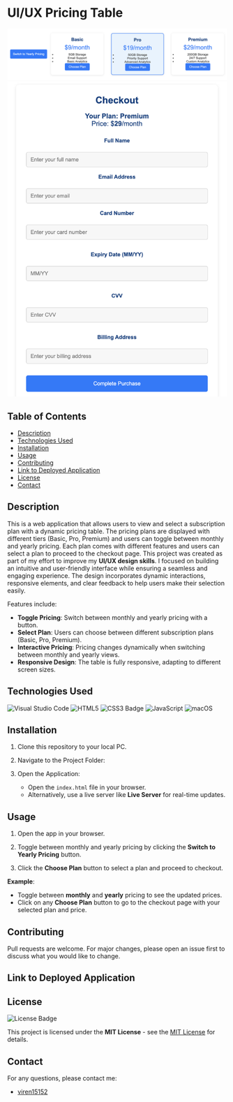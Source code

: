 # UI/UX Pricing Table 

![index.html](<assets/Screenshot 2025-01-27 at 16.23.11.png>)
![checkout.html](<assets/Screenshot 2025-01-27 at 16.23.23.png>)
## Table of Contents

* [Description](#description)
* [Technologies Used](#technologies-used)
* [Installation](#installation)
* [Usage](#usage)
* [Contributing](#contributing)
* [Link to Deployed Application](#link-to-deployed-application)
* [License](#license)
* [Contact](#contact)

## Description

This is a web application that allows users to view and select a subscription plan with a dynamic pricing table. The pricing plans are displayed with different tiers (Basic, Pro, Premium) and users can toggle between monthly and yearly pricing. Each plan comes with different features and users can select a plan to proceed to the checkout page. This project was created as part of my effort to improve my **UI/UX design skills**. I focused on building an intuitive and user-friendly interface while ensuring a seamless and engaging experience. The design incorporates dynamic interactions, responsive elements, and clear feedback to help users make their selection easily.

Features include:

- **Toggle Pricing**: Switch between monthly and yearly pricing with a button.
- **Select Plan**: Users can choose between different subscription plans (Basic, Pro, Premium).
- **Interactive Pricing**: Pricing changes dynamically when switching between monthly and yearly views.
- **Responsive Design**: The table is fully responsive, adapting to different screen sizes.

## Technologies Used

![Visual Studio Code](https://img.shields.io/badge/Visual%20Studio%20Code-0078d7.svg?style=for-the-badge&logo=visual-studio-code&logoColor=white)
![HTML5](https://img.shields.io/badge/HTML5-E34F26?style=for-the-badge&logo=html5&logoColor=white)
![CSS3 Badge](https://img.shields.io/badge/CSS3-1572B6?logo=css3&logoColor=fff&style=for-the-badge)
![JavaScript](https://img.shields.io/badge/javascript-%23323330.svg?style=for-the-badge&logo=javascript&logoColor=%23F7DF1E)
![macOS](https://img.shields.io/badge/mac%20os-000000?style=for-the-badge&logo=macos&logoColor=F0F0F0)

## Installation

1. Clone this repository to your local PC.

2. Navigate to the Project Folder:

3. Open the Application:
    - Open the `index.html` file in your browser.
    - Alternatively, use a live server like **Live Server** for real-time updates.

## Usage 

1. Open the app in your browser.

2. Toggle between monthly and yearly pricing by clicking the **Switch to Yearly Pricing** button.

3. Click the **Choose Plan** button to select a plan and proceed to checkout.

**Example**:
- Toggle between **monthly** and **yearly** pricing to see the updated prices.
- Click on any **Choose Plan** button to go to the checkout page with your selected plan and price.

## Contributing

Pull requests are welcome. For major changes, please open an issue first to discuss what you would like to change.

## Link to Deployed Application 


## License

![License Badge](https://img.shields.io/badge/License-MIT-yellow.svg)

This project is licensed under the **MIT License** - see the [MIT License](https://opensource.org/licenses/MIT) for details.

## Contact

For any questions, please contact me:

- [viren15152](https://github.com/viren15152)
